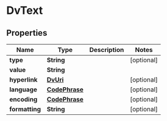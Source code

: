 

# DvText

## Properties

Name | Type | Description | Notes
------------ | ------------- | ------------- | -------------
**type** | **String** |  |  [optional]
**value** | **String** |  | 
**hyperlink** | [**DvUri**](DvUri.md) |  |  [optional]
**language** | [**CodePhrase**](CodePhrase.md) |  |  [optional]
**encoding** | [**CodePhrase**](CodePhrase.md) |  |  [optional]
**formatting** | **String** |  |  [optional]




